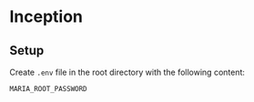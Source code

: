 # Inception

## Setup

Create `.env` file in the root directory with the following content:

```
MARIA_ROOT_PASSWORD
```